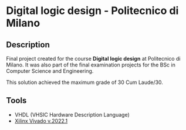 # Digital logic design - Politecnico di Milano
 
## Description
Final project created for the course **Digital logic design** at Politecnico di Milano.
It was also part of the final examination projects for the BSc in Computer Science and Engineering.  

This solution achieved the maximum grade of 30 Cum Laude/30.

## Tools
* VHDL (VHSIC Hardware Description Language)
* [Xilinx Vivado v.2022.1](https://www.xilinx.com/products/design-tools/vivado.html)
